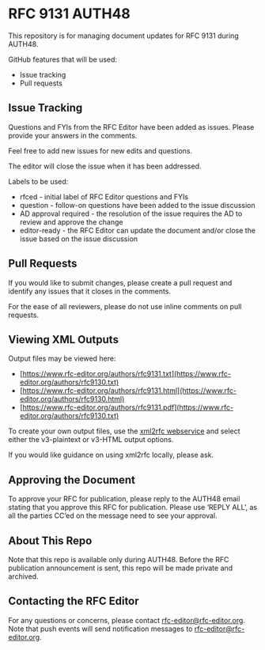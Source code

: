 # RFC 9131 AUTH48
This repository is for managing document updates for RFC 9131 during AUTH48.

GitHub features that will be used:
* Issue tracking
* Pull requests

## Issue Tracking
Questions and FYIs from the RFC Editor have been added as issues. Please provide your answers in the comments. 

Feel free to add new issues for new edits and questions. 

The editor will close the issue when it has been addressed. 

Labels to be used:
* rfced - initial label of RFC Editor questions and FYIs
* question - follow-on questions have been added to the issue discussion
* AD approval required - the resolution of the issue requires the AD to review and approve the change
* editor-ready - the RFC Editor can update the document and/or close the issue based on the issue discussion

## Pull Requests
If you would like to submit changes, please create a pull request and identify any issues that it closes in the comments. 

For the ease of all reviewers, please do not use inline comments on pull requests.
   
## Viewing XML Outputs
Output files may be viewed here:
* [https://www.rfc-editor.org/authors/rfc9131.txt](https://www.rfc-editor.org/authors/rfc9130.txt)
* [https://www.rfc-editor.org/authors/rfc9131.html](https://www.rfc-editor.org/authors/rfc9130.html)
* [https://www.rfc-editor.org/authors/rfc9131.pdf](https://www.rfc-editor.org/authors/rfc9130.txt)
   
To create your own output files, use the [xml2rfc webservice](https://xml2rfc.tools.ietf.org/experimental.html) and select either the v3-plaintext or v3-HTML output options.

If you would like guidance on using xml2rfc locally, please ask.

## Approving the Document
To approve your RFC for publication, please reply to the AUTH48 email stating that you approve this RFC for publication.  Please use ‘REPLY ALL’, as all the parties CC’ed on the message need to see your approval.

## About This Repo
Note that this repo is available only during AUTH48. Before the RFC publication announcement is sent, this repo will be made private and archived. 

## Contacting the RFC Editor
For any questions or concerns, please contact rfc-editor@rfc-editor.org. 
Note that push events will send notification messages to rfc-editor@rfc-editor.org. 
